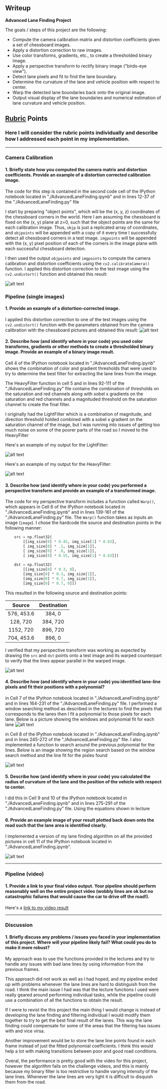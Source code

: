 ## Writeup

**Advanced Lane Finding Project**

The goals / steps of this project are the following:

* Compute the camera calibration matrix and distortion coefficients given a set of chessboard images.
* Apply a distortion correction to raw images.
* Use color transforms, gradients, etc., to create a thresholded binary image.
* Apply a perspective transform to rectify binary image ("birds-eye view").
* Detect lane pixels and fit to find the lane boundary.
* Determine the curvature of the lane and vehicle position with respect to center.
* Warp the detected lane boundaries back onto the original image.
* Output visual display of the lane boundaries and numerical estimation of lane curvature and vehicle position.

[//]: # (Image References)

[image1]: ./WriteupResources/undistort_checkerboard.png "Undistorted"
[image2]: ./WriteupResources/undistort_road.png "Road Undistorted"
[image3]: ./WriteupResources/binary_filter_light.png "Light Binary Example"
[image4]: ./WriteupResources/binary_filter_heavy.png "Heavy Binary Example"
[image5]: ./WriteupResources/warped_transform.png "Warp Example"
[image6]: ./WriteupResources/Finding_Lanes.png "Lane Find"
[image7]: ./WriteupResources/Finding_Lanes_2.png "Lane Find 2"

[image8]: ./WriteupResources/Result.png "Output"

[video1]: ./result.mp4 "Video"

## [Rubric](https://review.udacity.com/#!/rubrics/571/view) Points

### Here I will consider the rubric points individually and describe how I addressed each point in my implementation.  

---

### Camera Calibration

#### 1. Briefly state how you computed the camera matrix and distortion coefficients. Provide an example of a distortion corrected calibration image.

The code for this step is contained in the second code cell of the IPython notebook located in "./AdvancedLaneFinding.ipynb" and in lines 12-37 of the "./AdvancedLaneFinding.py" file

I start by preparing "object points", which will be the (x, y, z) coordinates of the chessboard corners in the world. Here I am assuming the chessboard is fixed on the (x, y) plane at z=0, such that the object points are the same for each calibration image.  Thus, `objp` is just a replicated array of coordinates, and `objpoints` will be appended with a copy of it every time I successfully detect all chessboard corners in a test image.  `imgpoints` will be appended with the (x, y) pixel position of each of the corners in the image plane with each successful chessboard detection. 

I then used the output `objpoints` and `imgpoints` to compute the camera calibration and distortion coefficients using the `cv2.calibrateCamera()` function.  I applied this distortion correction to the test image using the `cv2.undistort()` function and obtained this result: 

![alt text][image1]

### Pipeline (single images)

#### 1. Provide an example of a distortion-corrected image.

I applied this distortion correction to one of the test images using the `cv2.undistort()` function with the parameters obtained from the camera calibration with the chessboard pictures and obtained this result: 
![alt text][image2]

#### 2. Describe how (and identify where in your code) you used color transforms, gradients or other methods to create a thresholded binary image.  Provide an example of a binary image result.

Cell 4 of the IPython notebook located in "./AdvancedLaneFinding.ipynb" shows the combination of color and gradient thresholds that were used to try to determine the best filter for extracting the lane lines from the image.

The HeavyFilter function in cell 5 and in lines 92-111 of the "./AdvancedLaneFinding.py" file contains the combination of thresholds on the saturation and red channels along with sobel x gradients on the saturation and red channels and a magnituded threshold on the saturation channel to create the final filter.

I originally had the LightFilter which is a combination of magnitude, and direction threshold holded combined with a sobel x gradient on the saturation channel of the image, but I was running into issues of getting too much noise on some of the poorer parts of the road so I moved to the HeavyFilter

Here's an example of my output for the LightFilter: 

![alt text][image3]

Here's an example of my output for the HeavyFilter:

![alt text][image4]

#### 3. Describe how (and identify where in your code) you performed a perspective transform and provide an example of a transformed image.

The code for my perspective transform includes a function called `Warp()`, which appears in Cell 6 of the IPython notebook located in "./AdvancedLaneFinding.ipynb" and in lines 139-161 of the "./AdvancedLaneFinding.py" file. The `Warp()` function takes as inputs an image (`image`).  I chose the hardcode the source and destination points in the following manner:

```python
    src = np.float32(
        [[img_size[0] * 0.45, img_size[1] * 0.63],
        [ img_size[0] * .1, img_size[1]],
        [ img_size[0] * .9, img_size[1]],
        [ img_size[0] * 0.55, img_size[1] * 0.63]])
    
    dst = np.float32(
        [[img_size[0] * 0.3, 0],
        [img_size[0] * 0.3, img_size[1]],
        [img_size[0] * 0.7, img_size[1]],
        [img_size[0] * 0.7, 0]])
```

This resulted in the following source and destination points:

| Source        | Destination   | 
|:-------------:|:-------------:| 
| 576, 453.6      | 384, 0        | 
| 128, 720      | 384, 720      |
| 1152, 720     | 896, 720      |
| 704, 453.6      | 896, 0        |

I verified that my perspective transform was working as expected by drawing the `src` and `dst` points onto a test image and its warped counterpart to verify that the lines appear parallel in the warped image.

![alt text][image5]

#### 4. Describe how (and identify where in your code) you identified lane-line pixels and fit their positions with a polynomial?

in Cell 7 of the IPython notebook located in "./AdvancedLaneFinding.ipynb" and in lines 164-231 of the "./AdvancedLaneFinding.py" file. I performed a window searching method as described in the lectures to find the pixels that corresponds to the lanes then I fit a polynomial to those pixels for each lane. Below is a picture showing the windows and polynomial fit for each lane
![alt text][image6]

in Cell 8 of the IPython notebook located in "./AdvancedLaneFinding.ipynb" and in lines 245-272 of the "./AdvancedLaneFinding.py" file. I also implemented a function to search around the previous polynomial for the lines. Below is an image showing the region search based on the window search method and the line fit for the pixles found

![alt text][image7]
#### 5. Describe how (and identify where in your code) you calculated the radius of curvature of the lane and the position of the vehicle with respect to center.

I did this in Cell 9 and 10 of the IPython notebook located in "./AdvancedLaneFinding.ipynb" and in lines 275-291 of the "./AdvancedLaneFinding.py" file. Using the equations shown in lecture

#### 6. Provide an example image of your result plotted back down onto the road such that the lane area is identified clearly.

I implemented a version of my lane finding algorithm on all the provided pictures in cell 11 of the IPython notebook located in "./AdvancedLaneFinding.ipynb".

![alt text][image8]

---

### Pipeline (video)

#### 1. Provide a link to your final video output.  Your pipeline should perform reasonably well on the entire project video (wobbly lines are ok but no catastrophic failures that would cause the car to drive off the road!).

Here's a [link to my video result](./project_video.mp4)

---

### Discussion

#### 1. Briefly discuss any problems / issues you faced in your implementation of this project.  Where will your pipeline likely fail?  What could you do to make it more robust?

My approach was to use the functions provided in the lectures and try to handle any issues with bad lane lines by using information from the previous frames.

This approach did not work as well as I had hoped, and my pipeline ended up with problems whenever the lane lines are hard to distinguish from the road. I think the main issue I had was that the lecture functions I used were really geared around performing individual tasks, while the pipeline could use a combination of all the functions to obtain the result.

If I were to revist the  this project the main thing I would change is instead of developing the lane finding and filtering individual I would modify them together to try to get the best final result of the lanes. This way the lane finding could compensate for some of the areas that the filtering has issues with and vice virsa.

Another improvement would be to store the lane line points found in each frame instead of just the fitted polynomial coefficients. I think this would help a lot with making transitions between poor and good road conditions.

Overal, the performance is pretty good with the video for this project, however the algorithm fails on the challenge videos, and this is mainly because my binary filter is too restrictive to handle varying intensity of the lane lines. Whenever the lane lines are very light it is difficult to disquish them from the road.
